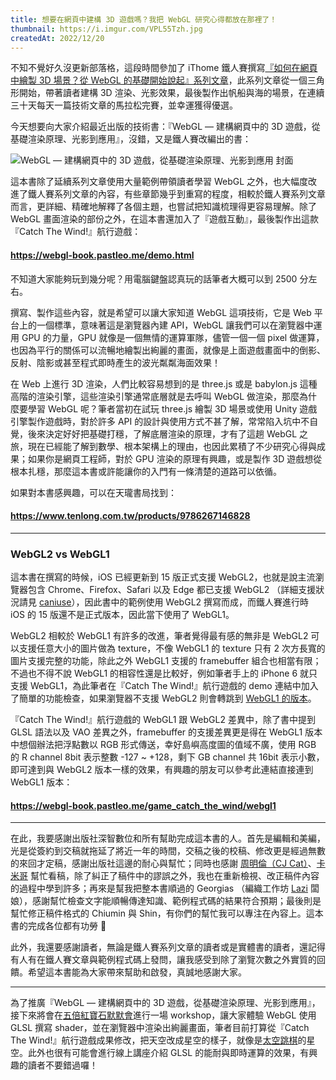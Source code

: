 ```yaml
---
title: 想要在網頁中建構 3D 遊戲嗎？我把 WebGL 研究心得都放在那裡了！
thumbnail: https://i.imgur.com/VPL55Tzh.jpg
createdAt: 2022/12/20
---
```


不知不覺好久沒更新部落格，這段時間參加了 iThome 鐵人賽撰寫[『如何在網頁中繪製 3D 場景？從 WebGL 的基礎開始說起』系列文章](https://ithelp.ithome.com.tw/2020-12th-ironman/articles/3929)，此系列文章從一個三角形開始，帶著讀者建構 3D 渲染、光影效果，最後製作出帆船與海的場景，在連續三十天每天一篇技術文章的馬拉松完賽，並幸運獲得優選。

今天想要向大家介紹最近出版的技術書：『WebGL — 建構網頁中的 3D 遊戲，從基礎渲染原理、光影到應用』，沒錯，又是鐵人賽改編出的書：

![WebGL — 建構網頁中的 3D 遊戲，從基礎渲染原理、光影到應用 封面](https://i.imgur.com/EVgLDcIh.jpg)

這本書除了延續系列文章使用大量範例帶領讀者學習 WebGL 之外，也大幅度改進了鐵人賽系列文章的內容，有些章節幾乎到重寫的程度，相較於鐵人賽系列文章而言，更詳細、精確地解釋了各個主題，也嘗試把知識梳理得更容易理解。除了 WebGL 畫面渲染的部份之外，在這本書還加入了『遊戲互動』，最後製作出這款『Catch The Wind!』航行遊戲：

#### https://webgl-book.pastleo.me/demo.html

不知道大家能夠玩到幾分呢？用電腦鍵盤認真玩的話筆者大概可以到 2500 分左右。

撰寫、製作這些內容，就是希望可以讓大家知道 WebGL 這項技術，它是 Web 平台上的一個標準，意味著這是瀏覽器內建 API，WebGL 讓我們可以在瀏覽器中運用 GPU 的力量，GPU 就像是一個無情的運算軍隊，儘管一個一個 pixel 做運算，也因為平行的關係可以流暢地繪製出絢麗的畫面，就像是上面遊戲畫面中的倒影、反射、陰影或甚至程式即時產生的波光粼粼海面效果！

在 Web 上進行 3D 渲染，人們比較容易想到的是 three.js 或是 babylon.js 這種高階的渲染引擎，這些渲染引擎通常底層就是去呼叫 WebGL 做渲染，那麼為什麼要學習 WebGL 呢？筆者當初在試玩 three.js 繪製 3D 場景或使用 Unity 遊戲引擎製作遊戲時，對於許多 API 的設計與使用方式不甚了解，常常陷入坑中不自覺，後來決定好好把基礎打穩，了解底層渲染的原理，才有了這趟 WebGL 之旅，現在已經能了解到數學、根本架構上的理由，也因此累積了不少研究心得與成果；如果你是網頁工程師，對於 GPU 渲染的原理有興趣，或是製作 3D 遊戲想從根本扎穩，那麼這本書或許能讓你的入門有一條清楚的道路可以依循。

如果對本書感興趣，可以在天瓏書局找到：

#### https://www.tenlong.com.tw/products/9786267146828

---

### WebGL2 vs WebGL1

這本書在撰寫的時候，iOS 已經更新到 15 版正式支援 WebGL2，也就是說主流瀏覽器包含 Chrome、Firefox、Safari 以及 Edge 都已支援 WebGL2 （詳細支援狀況請見 [caniuse](https://caniuse.com/webgl2)），因此書中的範例使用 WebGL2 撰寫而成，而鐵人賽進行時 iOS 的 15 版還不是正式版本，因此當下使用了 WebGL1。

WebGL2 相較於 WebGL1 有許多的改進，筆者覺得最有感的無非是 WebGL2 可以支援任意大小的圖片做為 texture，不像 WebGL1 的 texture 只有 2 次方長寬的圖片支援完整的功能，除此之外 WebGL1 支援的 framebuffer 組合也相當有限；不過也不得不說 WebGL1 的相容性還是比較好，例如筆者手上的 iPhone 6 就只支援 WebGL1，為此筆者在『Catch The Wind!』航行遊戲的 demo 連結中加入了簡單的功能檢查，如果瀏覽器不支援 WebGL2 則會轉跳到 [WebGL1 的版本](https://github.com/pastleo/webgl-book-examples/blob/main/game_catch_the_wind/webgl1/main.js)。

『Catch The Wind!』航行遊戲的 WebGL1 跟 WebGL2 差異中，除了書中提到 GLSL 語法以及 VAO 差異之外，framebuffer 的支援差異更是得在 WebGL1 版本中想個辦法把浮點數以 RGB 形式傳送，幸好島嶼高度圖的值域不廣，使用 RGB 的 R channel 8bit 表示整數 -127 ~ +128，剩下 GB channel 共 16bit 表示小數，即可達到與 WebGL2 版本一樣的效果，有興趣的朋友可以參考此連結直接連到 WebGL1 版本：

#### https://webgl-book.pastleo.me/game_catch_the_wind/webgl1

---

在此，我要感謝出版社深智數位和所有幫助完成這本書的人。首先是編輯和美編，光是從簽約到交稿就拖延了將近一年的時間，交稿之後的校稿、修改更是經過無數的來回才定稿，感謝出版社這邊的耐心與幫忙；同時也感謝 [周明倫（CJ Cat）](https://allenchou.net/)、[卡米哥](https://www.facebook.com/the.kamiger) 幫忙看稿，除了糾正了稿件中的謬誤之外，我也在重新檢視、改正稿件內容的過程中學到許多；再來是幫我把整本書順過的 Georgias （編織工作坊 [Lazi](https://georgias.me/lazi.html) 闆娘），感謝幫忙檢查文字能順暢傳達知識、範例程式碼的結果符合預期；最後則是幫忙修正稿件格式的 Chiumin 與 Shin，有你們的幫忙我可以專注在內容上。這本書的完成各位都有功勞 🙏

此外，我還要感謝讀者，無論是鐵人賽系列文章的讀者或是實體書的讀者，還記得有人有在鐵人賽文章與範例程式碼上發問，讓我感受到除了瀏覽次數之外實質的回饋。希望這本書能為大家帶來幫助和啟發，真誠地感謝大家。

---

為了推廣『WebGL — 建構網頁中的 3D 遊戲，從基礎渲染原理、光影到應用』，接下來將會在[五倍紅寶石默默會](https://www.facebook.com/rubymokumokukai)進行一場 workshop，讓大家體驗 WebGL 使用 GLSL 撰寫 shader，並在瀏覽器中渲染出絢麗畫面，筆者目前打算從『Catch The Wind!』航行遊戲成果修改，把天空改成星空的樣子，就像是[太空跳棋](https://static.pastleo.me/webgl-practice/10-diamond-chinese-checkers.html)的星空。此外也很有可能會進行線上講座介紹 GLSL 的能耐與即時運算的效果，有興趣的讀者不要錯過囉！